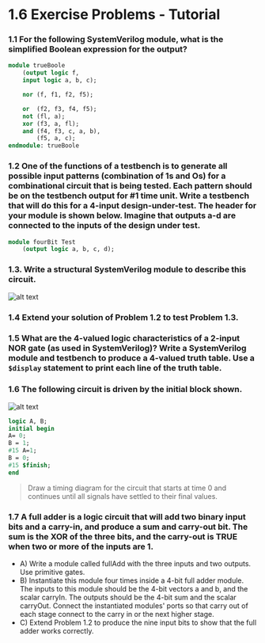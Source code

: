 # 1.6 Exercise Problems - Tutorial
### 1.1 For the following SystemVerilog module, what is the simplified Boolean expression for the output?

```sv
module trueBoole
    (output logic f,
    input logic a, b, c);

    nor (f, f1, f2, f5);

    or  (f2, f3, f4, f5);
    not (fl, a);
    xor (f3, a, fl);
    and (f4, f3, c, a, b),
        (f5, a, c);
endmodule: trueBoole
```

### 1.2 One of the functions of a testbench is to generate all possible input patterns (combination of 1s and Os) for a combinational circuit that is being tested. Each pattern should be on the testbench output for #1 time unit. Write a testbench that will do this for a 4-input design-under-test. The header for your module is shown below. Imagine that outputs a-d are connected to the inputs of the design under test.

```sv
module fourBit Test
    (output logic a, b, c, d);
```
### 1.3. Write a structural SystemVerilog module to describe this circuit.
![alt text](image.png)

### 1.4 Extend your solution of Problem 1.2 to test Problem 1.3.

### 1.5 What are the 4-valued logic characteristics of a 2-input NOR gate (as used in SystemVerilog)? Write a SystemVerilog module and testbench to produce a 4-valued truth table. Use a `$display` statement to print each line of the truth table.

### 1.6 The following circuit is driven by the initial block shown.
![alt text](image-1.png)

```sv
logic A, B;
initial begin
A= 0;
B = 1;
#15 A=1;
B = 0;
#15 $finish;
end
```

> Draw a timing diagram for the circuit that starts at time 0 and continues until all signals
have settled to their final values.

### 1.7 A full adder is a logic circuit that will add two binary input bits and a carry-in, and produce a sum and carry-out bit. The sum is the XOR of the three bits, and the carry-out is TRUE when two or more of the inputs are 1.
- A) Write a module called fullAdd with the three inputs and two outputs. Use primitive
gates.
- B) Instantiate this module four times inside a 4-bit full adder module. The inputs to this
module should be the 4-bit vectors a and b, and the scalar carryIn. The outputs should be
the 4-bit sum and the scalar carryOut. Connect the instantiated modules' ports so that
carry out of each stage connect to the carry in or the next higher stage.
- C) Extend Problem 1.2 to produce the nine input bits to show that the full adder works
correctly.